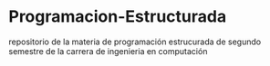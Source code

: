 # Programacion-Estructurada
repositorio de la materia de programación estrucurada de segundo semestre de la carrera de ingenieria en computación
